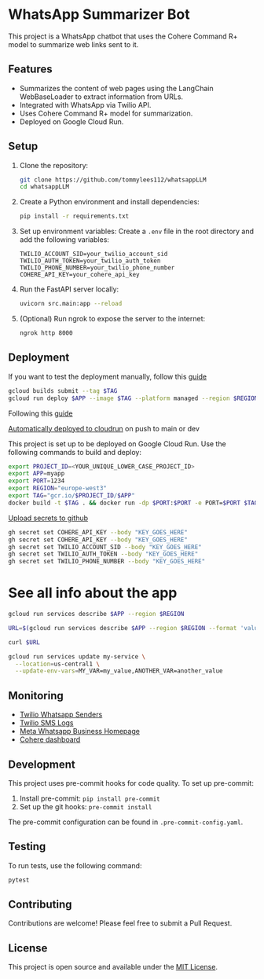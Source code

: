 # WhatsApp Summarizer Bot

This project is a WhatsApp chatbot that uses the Cohere Command R+ model to summarize web links sent to it.

## Features

- Summarizes the content of web pages using the LangChain WebBaseLoader to extract information from URLs.
- Integrated with WhatsApp via Twilio API.
- Uses Cohere Command R+ model for summarization.
- Deployed on Google Cloud Run.

## Setup

1. Clone the repository:
   ```bash
   git clone https://github.com/tommylees112/whatsappLLM
   cd whatsappLLM
   ```

2. Create a Python environment and install dependencies:
   ```bash
   pip install -r requirements.txt
   ```

3. Set up environment variables:
   Create a `.env` file in the root directory and add the following variables:
   ```
   TWILIO_ACCOUNT_SID=your_twilio_account_sid
   TWILIO_AUTH_TOKEN=your_twilio_auth_token
   TWILIO_PHONE_NUMBER=your_twilio_phone_number
   COHERE_API_KEY=your_cohere_api_key
   
   ```

4. Run the FastAPI server locally:
   ```bash
   uvicorn src.main:app --reload
   ```

5. (Optional) Run ngrok to expose the server to the internet:
   ```bash
   ngrok http 8000
   ```

## Deployment

If you want to test the deployment manually, follow this [guide](https://github.com/sekR4/FastAPI-on-Google-Cloud-Run?tab=readme-ov-file)
```bash
gcloud builds submit --tag $TAG
gcloud run deploy $APP --image $TAG --platform managed --region $REGION --allow-unauthenticated
```

Following this [guide](https://github.com/sekR4/FastAPI-on-Google-Cloud-Run?tab=readme-ov-file)

[Automatically deployed to cloudrun](https://github.com/google-github-actions/deploy-cloudrun) on push to main or dev

This project is set up to be deployed on Google Cloud Run. Use the following commands to build and deploy:

```bash
export PROJECT_ID=<YOUR_UNIQUE_LOWER_CASE_PROJECT_ID>
export APP=myapp
export PORT=1234
export REGION="europe-west3"
export TAG="gcr.io/$PROJECT_ID/$APP"
docker build -t $TAG . && docker run -dp $PORT:$PORT -e PORT=$PORT $TAG
```

[Upload secrets to github](https://cli.github.com/manual/gh_secret_set)
```bash
gh secret set COHERE_API_KEY --body "KEY_GOES_HERE"
gh secret set COHERE_API_KEY --body "KEY_GOES_HERE"
gh secret set TWILIO_ACCOUNT_SID --body "KEY_GOES_HERE"
gh secret set TWILIO_AUTH_TOKEN --body "KEY_GOES_HERE"
gh secret set TWILIO_PHONE_NUMBER --body "KEY_GOES_HERE"
```

# See all info about the app
```bash
gcloud run services describe $APP --region $REGION

URL=$(gcloud run services describe $APP --region $REGION --format 'value(status.url)')

curl $URL

gcloud run services update my-service \
  --location=us-central1 \
  --update-env-vars=MY_VAR=my_value,ANOTHER_VAR=another_value
```


## Monitoring

- [Twilio Whatsapp Senders](https://console.twilio.com/us1/develop/sms/senders/whatsapp-senders/XE2357b321ff41b31f05ca6b44fd626c5d)
- [Twilio SMS Logs](https://console.twilio.com/us1/monitor/logs/sms)
- [Meta Whatsapp Business Homepage](https://business.facebook.com/settings/info?business_id=965893078343863)
- [Cohere dashboard](https://dashboard.cohere.com/api-keys)

## Development

This project uses pre-commit hooks for code quality. To set up pre-commit:

1. Install pre-commit: `pip install pre-commit`
2. Set up the git hooks: `pre-commit install`

The pre-commit configuration can be found in `.pre-commit-config.yaml`.

## Testing

To run tests, use the following command:
```bash
pytest
```   

## Contributing

Contributions are welcome! Please feel free to submit a Pull Request.

## License

This project is open source and available under the [MIT License](LICENSE).